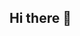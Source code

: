 ## Hi there 👋

<!--

**SeaFlight Underwater Glider**

There is a need for open source underwater autonomous vehicles and sensors in the Ocean research community to scale up sampling of the ocean to better understand large issues like Climate Change.  Existing companies that make underwater robots and sensors are either small standalone companies or small subsidiaries of billion dollar corporations, and in both cases their struggles to service and support their existing volume products indicates their inability to scale those operations to meet an increasing demand.
The science community needs to not be dependant on these companies by designing open source robots and sensors that are designed to be robust, reliable, designed with off the shelf or easily machined parts, repairable, reusable and sustainable.  
-->

